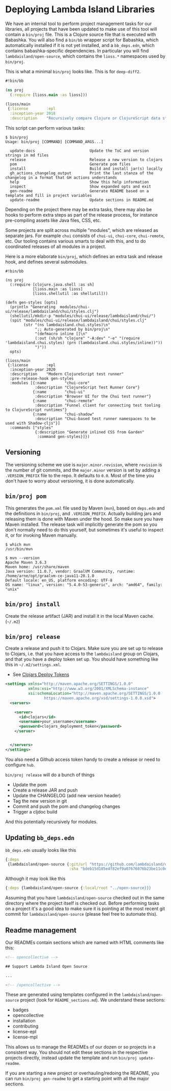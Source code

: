 # Deploying Lambda Island Libraries

We have an internal tool to perform project management tasks for our libraries,
all projects that have been updated to make use of this tool will contain a
`bin/proj` file. This is a Clojure source file that is executed with Babashka.
You will also find a `bin/bb` wrapper script for Babashka, which automatically
installed if it is not yet installed, and a `bb_deps.edn`, which contains
babashka-specific dependencies. In particular you will find
`lambdaisland/open-source`, which contains the `lioss.*` namespaces used by
`bin/proj`.

This is what a minimal `bin/proj` looks like. This is for `deep-diff2`.

``` clojure
#!bin/bb

(ns proj 
  (:require [lioss.main :as lioss]))

(lioss/main
 {:license        :epl
  :inception-year 2018
  :description    "Recursively compare Clojure or ClojureScript data structures, and produce a colorized diff of the result."})
```

This script can perform various tasks:

```
$ bin/proj
Usage: bin/proj [COMMAND] [COMMAND_ARGS...]

  update-docs                        Update the ToC and version strings in md files
  release                            Release a new version to clojars
  pom                                Generate pom files
  install                            Build and install jar(s) locally
  gh_actions_changelog_output        Print the last stanza of the changelog in a format that GH actions understands
  help                               Show this help information
  inspect                            Show expanded opts and exit
  gen-readme                         Generate README based on a template and fill in project variables
  update-readme                      Update sections in README.md
```

Depending on the project there may be extra tasks, there may also be hooks to
perform extra steps as part of the release process, for instance pre-compiling
assets like Java files, CSS, etc.

Some projects are split across multiple "modules", which are released as
separate jars. For example `chui` consists of `chui-ui`, `chui-core`,
`chui-remote`, etc. Our tooling contains various smarts to deal with this, and
to do coordinated releases of all modules in a project.

Here is a more elaborate `bin/proj`, which defines an extra task and release
hook, and defines several submodules.

```
#!bin/bb

(ns proj
  (:require [clojure.java.shell :as sh]
            [lioss.main :as lioss]
            [lioss.shellutil :as shellutil]))

(defn gen-styles [opts]
  (println "Generating  modules/chui-ui/release/lambdaisland/chui/styles.clj")
  (shellutil/mkdir-p "modules/chui-ui/release/lambdaisland/chui/")
  (spit "modules/chui-ui/release/lambdaisland/chui/styles.clj"
        (str "(ns lambdaisland.chui.styles)\n"
             ";; Auto-generated by bin/proj\n"
             "(defmacro inline []\n"
             (:out (sh/sh "clojure" "-A:dev" "-e" "(require 'lambdaisland.chui.styles) (prn (lambdaisland.chui.styles/inline))"))
             ")"))
  opts)

(lioss/main
 {:license        :epl
  :inception-year 2020
  :description    "Modern ClojureScript test runner"
  :pre-release-hook gen-styles
  :modules [{:name        "chui-core"
             :description "ClojureScript Test Runner Core"}
            {:name        "chui-ui"
             :description "Browser UI for the Chui test runner"}
            {:name        "chui-remote"
             :description "Funnel client for connecting test tooling to ClojureScript runtimes"}
            {:name        "chui-shadow"
             :description "Chui-based test runner namespaces to be used with Shadow-cljs"}]
  :commands ["styles"
             {:description "Generate inlined CSS from Garden"
              :command gen-styles}]})
```

## Versioning

The versioning scheme we use is `major.minor.revision`, where `revision` is the
number of git commits, and the `major.minor` version is set by adding a
`.VERSION_PREFIX` file to the repo. It defaults to `0.0`. Most of the time you
don't have to worry about versioning, it is done automatically.

## `bin/proj pom`

This generates the `pom.xml` file used by Maven (`mvn`), based on `deps.edn` and
the definitions in `bin/proj`, and `.VERSION_PREFIX`. Actually building jars and
releasing them is done with Maven under the hood. So make sure you have Maven
installed. The release task will implicitly generate the pom so you don't
normally need to do this yourself, but sometimes it's useful to inspect it, or
for invoking Maven manually.

``` shell
$ which mvn
/usr/bin/mvn

$ mvn --version
Apache Maven 3.6.3
Maven home: /usr/share/maven
Java version: 11.0.7, vendor: GraalVM Community, runtime: /home/arne/opt/graalvm-ce-java11-20.1.0
Default locale: en_US, platform encoding: UTF-8
OS name: "linux", version: "5.4.0-53-generic", arch: "amd64", family: "unix"
```

## `bin/proj install`

Create the release artifact (JAR) and install it in the local Maven cache. (`~/.m2`)

## `bin/proj release`

Create a release and push it to Clojars. Make sure you are set up to release to
Clojars, i.e. that you have access to the `lambdaisland` group on Clojars, and
that you have a deploy token set up. You should have something like this in
`~/.m2/settings.xml`.

- See [Clojars Deploy Tokens](https://github.com/clojars/clojars-web/wiki/Deploy-Tokens)

``` xml
<settings xmlns="http://maven.apache.org/SETTINGS/1.0.0"
          xmlns:xsi="http://www.w3.org/2001/XMLSchema-instance"
          xsi:schemaLocation="http://maven.apache.org/SETTINGS/1.0.0
                 https://maven.apache.org/xsd/settings-1.0.0.xsd">
  <servers>

    <server>
      <id>clojars</id>
      <username>your_username</username>
      <password>clojars_deployment_token</password>
    </server>


  </servers>
</settings>
```

You also need a Github access token handy to create a release or need to configure `hub`. 

`bin/proj release` will do a bunch of things

- Update the pom
- Create a release JAR and push
- Update the CHANGELOG (add new version header)
- Tag the new version in git
- Commit and push the pom and changelog changes
- Trigger a cljdoc build

And this potentially recursively for modules.

## Updating `bb_deps.edn`

`bb_deps.edn` usually looks like this

``` clojure
{:deps
 {lambdaisland/open-source {:git/url "https://github.com/lambdaisland/open-source"
                            :sha "bdeb15d185e4f82ef9a07676076b23be11c0e0a1"}}}
```

Although it may look like this

``` clojure
{:deps {lambdaisland/open-source {:local/root "../open-source}}}
```

Assuming that you have `lambdaisland/open-source` checked out in the same
directory where the project itself is checked out. Before performing tasks on a
project it's a good idea to make sure it is pointing at the most recent git
commit for `lambdaisland/open-source` (please feel free to automate this).

## Readme management

Our READMEs contain sections which are named with HTML comments like this:

``` HTML
<!-- opencollective -->

## Support Lambda Island Open Source

...

<!-- /opencollective -->
```

These are generated using templates configured in the `lambdaisland/open-source`
project (look for `README_sections.md`). We understand these sections:

- badges
- opencollective
- installation
- contributing
- license-epl
- license-mpl

This allows us to manage the READMEs of our dozen or so projects in a consistent
way. You should not edit these sections in the respective projects directly,
instead update the template and run `bin/proj update-readme`.

If you are starting a new project or overhauling/redoing the README, you can run
`bin/proj gen-readme` to get a starting point with all the major sections.
